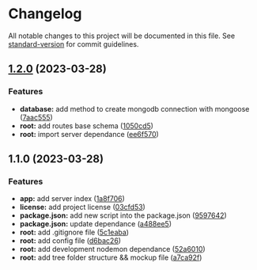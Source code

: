 # Changelog

All notable changes to this project will be documented in this file. See [standard-version](https://github.com/conventional-changelog/standard-version) for commit guidelines.

## [1.2.0](https://github.com/ZeroWk-EM/StarWarsAPI-Server/compare/v1.1.0...v1.2.0) (2023-03-28)


### Features

* **database:** add method to create mongodb connection with mongoose ([7aac555](https://github.com/ZeroWk-EM/StarWarsAPI-Server/commit/7aac5550c01ba5f440d203515751453d1ddd4515))
* **root:** add routes base schema ([1050cd5](https://github.com/ZeroWk-EM/StarWarsAPI-Server/commit/1050cd51b2dbe125ee6bdbe2b2d4998f538ae6be))
* **root:** import server dependance ([ee6f570](https://github.com/ZeroWk-EM/StarWarsAPI-Server/commit/ee6f57023ec18b200deb9ccc08918dc6cbf6beb3))

## 1.1.0 (2023-03-28)


### Features

* **app:** add server index ([1a8f706](https://github.com/ZeroWk-EM/StarWarsAPI-Server/commit/1a8f7062e94b8d10ec522d33064878de37e2b317))
* **license:** add project license ([03cfd53](https://github.com/ZeroWk-EM/StarWarsAPI-Server/commit/03cfd5392df3cf8b6b0066acaa3f0957c25e0d52))
* **package.json:** add new script into the package.json ([9597642](https://github.com/ZeroWk-EM/StarWarsAPI-Server/commit/959764224c88a317cdcf9601227edd0eb734228e))
* **package.json:** update dependance ([a488ee5](https://github.com/ZeroWk-EM/StarWarsAPI-Server/commit/a488ee57e6ba7ecf258e96e4d010568b85993051))
* **root:** add .gitignore file ([5c1eaba](https://github.com/ZeroWk-EM/StarWarsAPI-Server/commit/5c1eaba712b790a16b4d00652cc0c1d6394332ce))
* **root:** add config file ([d6bac26](https://github.com/ZeroWk-EM/StarWarsAPI-Server/commit/d6bac266a50a2a154ce9e89e91d53aa952f9f634))
* **root:** add development nodemon dependance ([52a6010](https://github.com/ZeroWk-EM/StarWarsAPI-Server/commit/52a6010817d4747693cb876aded3f1b8099fd1ce))
* **root:** add tree folder structure && mockup file ([a7ca92f](https://github.com/ZeroWk-EM/StarWarsAPI-Server/commit/a7ca92f3c439713a7e601f7715e9351f99f2e096))
